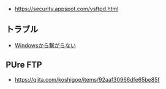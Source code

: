 - https://security.appspot.com/vsftpd.html


## トラブル

- [Windowsから繋がらない](https://github.com/hdknr/scriptogr.am/issues/39)


## PUre FTP

- https://qiita.com/koshigoe/items/92aaf30966dfe65be85f
